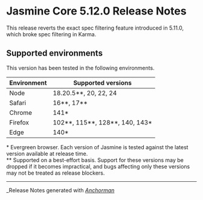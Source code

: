 # Jasmine Core 5.12.0 Release Notes

This release reverts the exact spec filtering feature introduced in 5.11.0,
which broke spec filtering in Karma.

## Supported environments

This version has been tested in the following environments.

| Environment | Supported versions             |
|-------------|--------------------------------|
| Node        | 18.20.5**, 20, 22, 24          |
| Safari      | 16**, 17**                     |
| Chrome      | 141*                           |
| Firefox     | 102**, 115**, 128**, 140, 143* |
| Edge        | 140*                           |

\* Evergreen browser. Each version of Jasmine is tested against the latest
version available at release time.<br>
\** Supported on a best-effort basis. Support for these versions may be dropped
if it becomes impractical, and bugs affecting only these versions may not be
treated as release blockers.


------

_Release Notes generated with _[Anchorman](http://github.com/infews/anchorman)_
